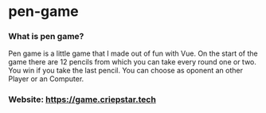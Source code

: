 # pen-game

### What is pen game?

Pen game is a little game that I made out of fun with Vue.
On the start of the game there are 12 pencils from which you can take every round one or two.
You win if you take the last pencil. You can choose as oponent an other Player or an Computer.

### Website: https://game.criepstar.tech
